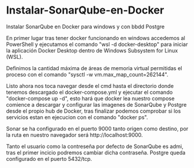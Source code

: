 # Instalar-SonarQube-en-Docker
 Instalar SonarQube en Docker para windows y con bbdd Postgre

En primer lugar tras tener docker funcionando en windows accedemos al PowerShell y ejecutamos el comando "wsl -d docker-desktop" para iniciar la aplicación Docker Desktop dentro de Windows Subsystem for Linux (WSL).

Definimos la cantidad máxima de áreas de memoria virtual permitidas el proceso con el comando "sysctl -w vm.max_map_count=262144".

Listo ahora nos toca navegar desde el cmd hasta el directorio donde tenemos descargado el docker-compose.yml y ejecutar el comando "docker-compose up -d", esto hará que docker lea nuestro compose comience a descargar y configurar las imagenes de SonarQube y Postgre  desde el propio hub de Docker, tras finalizar podemos comprobar si los servicios estan en ejecucion con el comando "docker ps".

Sonar se ha configurado en el puerto 9000 tanto origen como destino, por la ruta en nuestro navegador será http://localhost:9000.

Tanto el usuario como la contreseña por defecto de SonarQube es admi, tras el primer incicio podremos cambiar dicha contraseña.
Postgre queda configurado en el puerto 5432/tcp.
